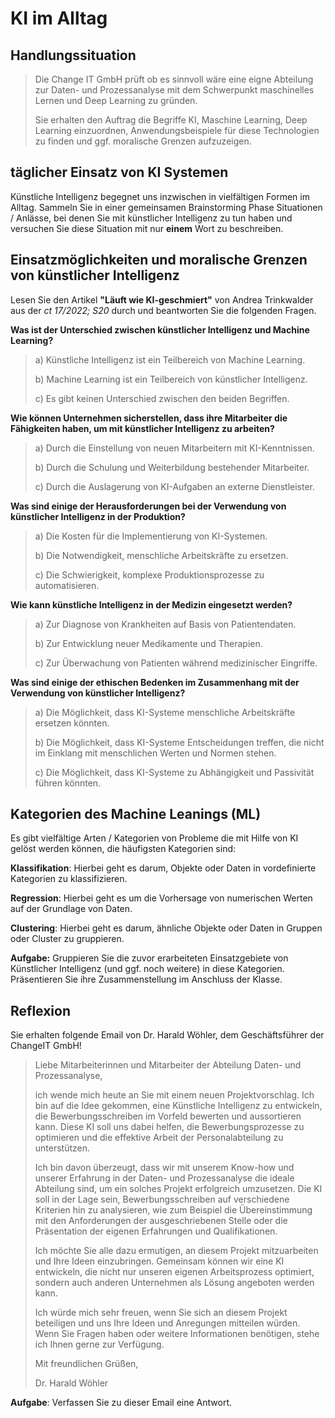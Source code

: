 # KI im Alltag

## Handlungssituation

> Die Change IT GmbH prüft ob es sinnvoll wäre eine eigne Abteilung zur Daten- und Prozessanalyse mit dem Schwerpunkt maschinelles Lernen und Deep Learning zu gründen.
>
> Sie erhalten den Auftrag die Begriffe KI, Maschine Learning, Deep Learning einzuordnen, Anwendungsbeispiele für diese Technologien zu finden und ggf. moralische Grenzen aufzuzeigen.

## täglicher Einsatz von KI Systemen

<!--kialltagbrain-->

Künstliche Intelligenz begegnet uns inzwischen in vielfältigen Formen im Alltag. Sammeln Sie in einer gemeinsamen Brainstorming Phase Situationen / Anlässe, bei denen Sie mit künstlicher Intelligenz zu tun haben und versuchen Sie diese Situation mit nur **einem** Wort zu beschreiben.

<!--kialltagbrain-->

## Einsatzmöglichkeiten und moralische Grenzen von künstlicher Intelligenz

<!--kialltagct-->

Lesen Sie den Artikel **"Läuft wie KI-geschmiert"** von Andrea Trinkwalder aus der *ct 17/2022; S20* durch und beantworten Sie die folgenden Fragen.

<!--kialltagct-->

**Was ist der Unterschied zwischen künstlicher Intelligenz und Machine Learning?**

>a) Künstliche Intelligenz ist ein Teilbereich von Machine Learning.
>
>b) Machine Learning ist ein Teilbereich von künstlicher Intelligenz.
>
>c) Es gibt keinen Unterschied zwischen den beiden Begriffen.

**Wie können Unternehmen sicherstellen, dass ihre Mitarbeiter die Fähigkeiten haben, um mit künstlicher Intelligenz zu arbeiten?**

>a) Durch die Einstellung von neuen Mitarbeitern mit KI-Kenntnissen.
>
>b) Durch die Schulung und Weiterbildung bestehender Mitarbeiter.
>
>c) Durch die Auslagerung von KI-Aufgaben an externe Dienstleister.

**Was sind einige der Herausforderungen bei der Verwendung von künstlicher Intelligenz in der Produktion?**

>a) Die Kosten für die Implementierung von KI-Systemen.
>
>b) Die Notwendigkeit, menschliche Arbeitskräfte zu ersetzen.
>
>c) Die Schwierigkeit, komplexe Produktionsprozesse zu automatisieren.

**Wie kann künstliche Intelligenz in der Medizin eingesetzt werden?**

>a) Zur Diagnose von Krankheiten auf Basis von Patientendaten.
>
>b) Zur Entwicklung neuer Medikamente und Therapien.
>
>c) Zur Überwachung von Patienten während medizinischer Eingriffe.

**Was sind einige der ethischen Bedenken im Zusammenhang mit der Verwendung von künstlicher Intelligenz?**

>a) Die Möglichkeit, dass KI-Systeme menschliche Arbeitskräfte ersetzen könnten.
>
>b) Die Möglichkeit, dass KI-Systeme Entscheidungen treffen, die nicht im Einklang mit menschlichen Werten und Normen stehen.
>
>c) Die Möglichkeit, dass KI-Systeme zu Abhängigkeit und Passivität führen könnten.

<!--
Richtige Antworten!
1. b) Machine Learning ist ein Teilbereich von künstlicher Intelligenz.
2. b) Durch die Schulung und Weiterbildung bestehender Mitarbeiter.
3. a) Die Kosten für die Implementierung von KI-Systemen.
4. a) Zur Diagnose von Krankheiten auf Basis von Patientendaten.
5. b) Die Möglichkeit, dass KI-Systeme Entscheidungen treffen, die nicht im Einklang mit menschlichen Werten und Normen stehen.
-->

## Kategorien des Machine Leanings (ML)

<!--kialltagkategorien-->

Es gibt vielfältige Arten / Kategorien von Probleme die mit Hilfe von KI gelöst werden können, die häufigsten Kategorien sind:

**Klassifikation**: Hierbei geht es darum, Objekte oder Daten in vordefinierte Kategorien zu klassifizieren. 

**Regression**: Hierbei geht es um die Vorhersage von numerischen Werten auf der Grundlage von Daten. 

**Clustering**: Hierbei geht es darum, ähnliche Objekte oder Daten in Gruppen oder Cluster zu gruppieren.


**Aufgabe:**  Gruppieren Sie die zuvor erarbeiteten Einsatzgebiete von Künstlicher Intelligenz (und ggf. noch weitere) in diese Kategorien. Präsentieren Sie ihre Zusammenstellung im Anschluss der Klasse.

<!--kialltagkategorien-->

## Reflexion

<!--kialltagreflexion-->

Sie erhalten folgende Email von Dr. Harald Wöhler, dem Geschäftsführer der ChangeIT GmbH!

>Liebe Mitarbeiterinnen und Mitarbeiter der Abteilung Daten- und Prozessanalyse,
>
>ich wende mich heute an Sie mit einem neuen Projektvorschlag. Ich bin auf die Idee gekommen, eine Künstliche Intelligenz zu entwickeln, die Bewerbungsschreiben im Vorfeld bewerten und aussortieren kann. Diese KI soll uns dabei helfen, die Bewerbungsprozesse zu optimieren und die effektive Arbeit der Personalabteilung zu unterstützen.
>
>Ich bin davon überzeugt, dass wir mit unserem Know-how und unserer Erfahrung in der Daten- und Prozessanalyse die ideale Abteilung sind, um ein solches Projekt erfolgreich umzusetzen. Die KI soll in der Lage sein, Bewerbungsschreiben auf verschiedene Kriterien hin zu analysieren, wie zum Beispiel die Übereinstimmung mit den Anforderungen der ausgeschriebenen Stelle oder die Präsentation der eigenen Erfahrungen und Qualifikationen.
>
>Ich möchte Sie alle dazu ermutigen, an diesem Projekt mitzuarbeiten und Ihre Ideen einzubringen. Gemeinsam können wir eine KI entwickeln, die nicht nur unseren eigenen Arbeitsprozess optimiert, sondern auch anderen Unternehmen als Lösung angeboten werden kann.
>
>Ich würde mich sehr freuen, wenn Sie sich an diesem Projekt beteiligen und uns Ihre Ideen und Anregungen mitteilen würden. Wenn Sie Fragen haben oder weitere Informationen benötigen, stehe ich Ihnen gerne zur Verfügung.
>
>Mit freundlichen Grüßen,
>
>Dr. Harald Wöhler

**Aufgabe**: Verfassen Sie zu dieser Email eine Antwort.

<!--kialltagreflexion-->